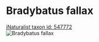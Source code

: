 
Bradybatus fallax
=================
  
[iNaturalist taxon id: 547772](https://www.inaturalist.org/taxa/547772)  
![Bradybatus fallax](https://inaturalist-open-data.s3.amazonaws.com/photos/70925340/medium.jpeg)
